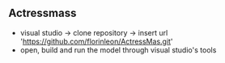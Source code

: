## Actressmass

- visual studio -> clone repository -> insert url 'https://github.com/florinleon/ActressMas.git'
- open, build and run the model through visual studio's tools